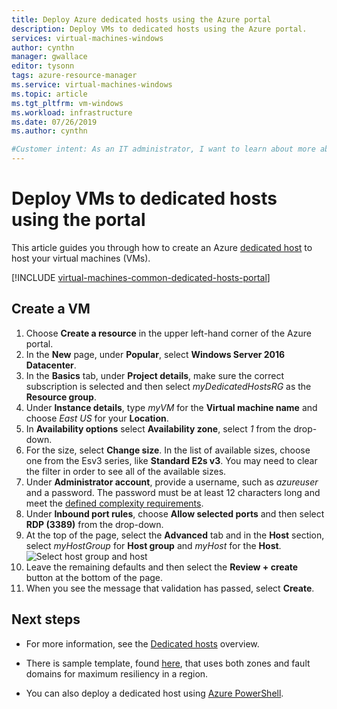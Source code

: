 ```yaml
---
title: Deploy Azure dedicated hosts using the Azure portal 
description: Deploy VMs to dedicated hosts using the Azure portal.
services: virtual-machines-windows
author: cynthn
manager: gwallace
editor: tysonn
tags: azure-resource-manager
ms.service: virtual-machines-windows
ms.topic: article
ms.tgt_pltfrm: vm-windows
ms.workload: infrastructure
ms.date: 07/26/2019
ms.author: cynthn

#Customer intent: As an IT administrator, I want to learn about more about using a dedicated host for my Azure virtual machines
---
```


# Deploy VMs to dedicated hosts using the portal

This article guides you through how to create an Azure [dedicated host](dedicated-hosts.md) to host your virtual machines (VMs). 

[!INCLUDE [virtual-machines-common-dedicated-hosts-portal](../../../includes/virtual-machines-common-dedicated-hosts-portal.md)]

## Create a VM

1. Choose **Create a resource** in the upper left-hand corner of the Azure portal.
1. In the **New** page, under **Popular**, select **Windows Server 2016 Datacenter**.
1. In the **Basics** tab, under **Project details**, make sure the correct subscription is selected and then select *myDedicatedHostsRG* as the **Resource group**. 
1. Under **Instance details**, type *myVM* for the **Virtual machine name** and choose *East US* for your **Location**.
1. In **Availability options** select **Availability zone**, select *1* from the drop-down.
1. For the size, select **Change size**. In the list of available sizes, choose one from the Esv3 series, like **Standard E2s v3**. You may need to clear the filter in order to see all of the available sizes.
1. Under **Administrator account**,  provide a username, such as *azureuser* and a password. The password must be at least 12 characters long and meet the [defined complexity requirements](faq.md#what-are-the-password-requirements-when-creating-a-vm).
1. Under **Inbound port rules**, choose **Allow selected ports** and then select **RDP (3389)** from the drop-down.
1. At the top of the page, select the **Advanced** tab and in the **Host** section, select *myHostGroup* for **Host group** and *myHost* for the **Host**. 
	![Select host group and host](./media/dedicated-hosts-portal/advanced.png)
1. Leave the remaining defaults and then select the **Review + create** button at the bottom of the page.
1. When you see the message that validation has passed, select **Create**.


## Next steps

- For more information, see the [Dedicated hosts](dedicated-hosts.md) overview. 

- There is sample template, found [here](https://github.com/Azure/azure-quickstart-templates/blob/master/201-vm-dedicated-hosts/README.md), that uses both zones and fault domains for maximum resiliency in a region.

- You can also deploy a dedicated host using [Azure PowerShell](dedicated-hosts-powershell.md).